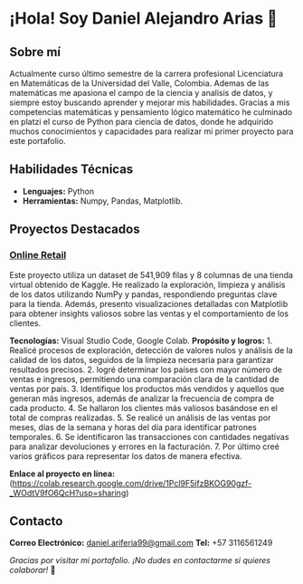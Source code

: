 # ¡Hola! Soy Daniel Alejandro Arias 👋

## Sobre mí
Actualmente curso último semestre de la carrera profesional Licenciatura en Matemáticas de la Universidad del Valle, Colombia. Ademas de las matemáticas me apasiona el campo de la ciencia y analisis de datos, y siempre estoy buscando aprender y mejorar mis habilidades. Gracias a mis competencias matemáticas y pensamiento lógico matemático he culminado en platzi el curso de Python para ciencia de datos, donde he adquirido muchos conocimientos y capacidades para realizar mi primer proyecto para este portafolio. 

## Habilidades Técnicas
- **Lenguajes:** Python
- **Herramientas:** Numpy, Pandas, Matplotlib.


## Proyectos Destacados

### [Online Retail](https://github.com/usuario/proyecto1)
Este proyecto utiliza un dataset de 541,909 filas y 8 columnas de una tienda virtual obtenido de Kaggle. He realizado la exploración, limpieza y análisis de los datos utilizando NumPy y pandas, respondiendo preguntas clave para la tienda. Además, presento visualizaciones detalladas con Matplotlib para obtener insights valiosos sobre las ventas y el comportamiento de los clientes.

**Tecnologías:**  Visual Studio Code, Google Colab.
**Propósito y logros:** 1. Realicé procesos de exploración, detección de valores nulos y análisis de la calidad de los datos, seguidos de la limpieza necesaria para garantizar resultados precisos. 2. logré determinar los países con mayor número de ventas e ingresos, permitiendo una comparación clara de la cantidad de ventas por país. 3. Identifique los productos más vendidos y aquellos que generan más ingresos, además de analizar la frecuencia de compra de cada producto. 4. Se hallaron los clientes más valiosos basándose en el total de compras realizadas. 5. Se realicé un análisis de las ventas por meses, días de la semana y horas del día para identificar patrones temporales. 6. Se identificaron las transacciones con cantidades negativas para analizar devoluciones y errores en la facturación. 7. Por último creé varios gráficos para representar los datos de manera efectiva.


**Enlace al proyecto en línea:** (https://colab.research.google.com/drive/1Pcl9F5jfzBKOG90gzf-_WOdtV9fO6QcH?usp=sharing)



## Contacto
**Correo Electrónico:** daniel.ariferia99@gmail.com
**Tel:** +57 3116561249



*Gracias por visitar mi portafolio. ¡No dudes en contactarme si quieres colaborar!* 🚀
